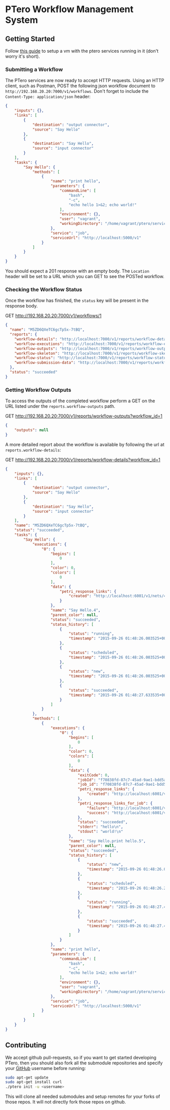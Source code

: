 # PTero Workflow Management System

## Getting Started
Follow [this guide](https://github.com/genome/ptero/wiki/Getting-Started) to setup a vm with the ptero services running in it (don't worry it's short).

### Submitting a Workflow
The PTero services are now ready to accept HTTP requests.  Using an HTTP
client, such as Postman, POST the following json workflow document to
`http://192.168.20.20:7000/v1/workflows`.  Don't forget to include the
`Content-Type: application/json` header:

```json
{
    "inputs": {},
    "links": [
        {
            "destination": "output connector",
            "source": "Say Hello"
        },
        {
            "destination": "Say Hello",
            "source": "input connector"
        }
    ],
    "tasks": {
        "Say Hello": {
            "methods": [
                {
                    "name": "print hello",
                    "parameters": {
                        "commandLine": [
                            "bash",
                            "-c",
                            "echo hello 1>&2; echo world!"
                        ],
                        "environment": {},
                        "user": "vagrant",
                        "workingDirectory": "/home/vagrant/ptero/services/workflow/tests/scripts"
                    },
                    "service": "job",
                    "serviceUrl": "http://localhost:5000/v1"
                }
            ]
        }
    }
}
```

You should expect a 201 response with an empty body.  The `Location` header
will be set to a URL which you can GET to see the POSTed workflow.

### Checking the Workflow Status
Once the workflow has finished, the `status` key will be present in the
response body.

GET http://192.168.20.20:7000/v1/workflows/1
```json
{
  "name": "M5ZD6QXeTC6gcTp5x-7tBQ",
  "reports": {
    "workflow-details": "http://localhost:7000/v1/reports/workflow-details?workflow_id=1",
    "workflow-executions": "http://localhost:7000/v1/reports/workflow-executions?workflow_id=1",
    "workflow-outputs": "http://localhost:7000/v1/reports/workflow-outputs?workflow_id=1",
    "workflow-skeleton": "http://localhost:7000/v1/reports/workflow-skeleton?workflow_id=1",
    "workflow-status": "http://localhost:7000/v1/reports/workflow-status?workflow_id=1",
    "workflow-submission-data": "http://localhost:7000/v1/reports/workflow-submission-data?workflow_id=1"
  },
  "status": "succeeded"
}
```

### Getting Workflow Outputs
To access the outputs of the completed workflow perform a GET on the URL listed
under the `reports.workflow-outputs` path.  

GET http://192.168.20.20:7000/v1/reports/workflow-outputs?workflow_id=1
```json
{
    "outputs": null
}
```

A more detailed report about the workflow is available by following the url at `reports.workflow-details`:

GET http://192.168.20.20:7000/v1/reports/workflow-details?workflow_id=1
```json
{
    "inputs": {},
    "links": [
        {
            "destination": "output connector",
            "source": "Say Hello"
        },
        {
            "destination": "Say Hello",
            "source": "input connector"
        }
    ],
    "name": "M5ZD6QXeTC6gcTp5x-7tBQ",
    "status": "succeeded",
    "tasks": {
        "Say Hello": {
            "executions": {
                "0": {
                    "begins": [
                        0
                    ],
                    "color": 0,
                    "colors": [
                        0
                    ],
                    "data": {
                        "petri_response_links": {
                            "created": "http://localhost:6001/v1/nets/4NqFjgmmRFGYwcm0cuHkAg/places/21/tokens?color=0&color_group=0"
                        }
                    },
                    "name": "Say Hello.4",
                    "parent_color": null,
                    "status": "succeeded",
                    "status_history": [
                        {
                            "status": "running",
                            "timestamp": "2015-09-26 01:48:26.003525+00:00"
                        },
                        {
                            "status": "scheduled",
                            "timestamp": "2015-09-26 01:48:26.003525+00:00"
                        },
                        {
                            "status": "new",
                            "timestamp": "2015-09-26 01:48:26.003525+00:00"
                        },
                        {
                            "status": "succeeded",
                            "timestamp": "2015-09-26 01:48:27.633535+00:00"
                        }
                    ]
                }
            },
            "methods": [
                {
                    "executions": {
                        "0": {
                            "begins": [
                                0
                            ],
                            "color": 0,
                            "colors": [
                                0
                            ],
                            "data": {
                                "exitCode": 0,
                                "jobId": "f70838fd-87c7-45ad-9ae1-bdd5a2e6226a",
                                "job_id": "f70838fd-87c7-45ad-9ae1-bdd5a2e6226a",
                                "petri_response_links": {
                                    "created": "http://localhost:6001/v1/nets/4NqFjgmmRFGYwcm0cuHkAg/places/40/tokens?color=0&color_group=0"
                                },
                                "petri_response_links_for_job": {
                                    "failure": "http://localhost:6001/v1/nets/4NqFjgmmRFGYwcm0cuHkAg/places/49/tokens?color=0&color_group=0",
                                    "success": "http://localhost:6001/v1/nets/4NqFjgmmRFGYwcm0cuHkAg/places/15/tokens?color=0&color_group=0"
                                },
                                "status": "succeeded",
                                "stderr": "hello\n",
                                "stdout": "world!\n"
                            },
                            "name": "Say Hello.print hello.5",
                            "parent_color": null,
                            "status": "succeeded",
                            "status_history": [
                                {
                                    "status": "new",
                                    "timestamp": "2015-09-26 01:48:26.099681+00:00"
                                },
                                {
                                    "status": "scheduled",
                                    "timestamp": "2015-09-26 01:48:26.201118+00:00"
                                },
                                {
                                    "status": "running",
                                    "timestamp": "2015-09-26 01:48:27.422265+00:00"
                                },
                                {
                                    "status": "succeeded",
                                    "timestamp": "2015-09-26 01:48:27.463615+00:00"
                                }
                            ]
                        }
                    },
                    "name": "print hello",
                    "parameters": {
                        "commandLine": [
                            "bash",
                            "-c",
                            "echo hello 1>&2; echo world!"
                        ],
                        "environment": {},
                        "user": "vagrant",
                        "workingDirectory": "/home/vagrant/ptero/services/workflow/tests/scripts"
                    },
                    "service": "job",
                    "serviceUrl": "http://localhost:5000/v1"
                }
            ]
        }
    }
}
```

## Contributing
We accept github pull-requests, so if you want to get started developing PTero,
then you should also fork all the submodule repositories and specify your 
[GitHub](https://github.com/) username before running:

```bash
sudo apt-get update
sudo apt-get install curl
./ptero init -u <username>
```

This will clone all needed submodules and setup remotes for your forks of those
repos.  It will not directly fork those repos on github.
